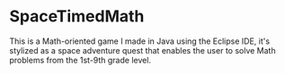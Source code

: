 # SpaceTimedMath
This is a Math-oriented game I made in Java using the Eclipse IDE, it's stylized as a space adventure quest that enables the user to solve Math problems from the 1st-9th grade level.
